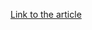 [Link to the article](https://www.bitdefender.com/en-gb/blog/labs/notes-on-throughtek-kalay-vulnerabilities-and-their-impact/)
